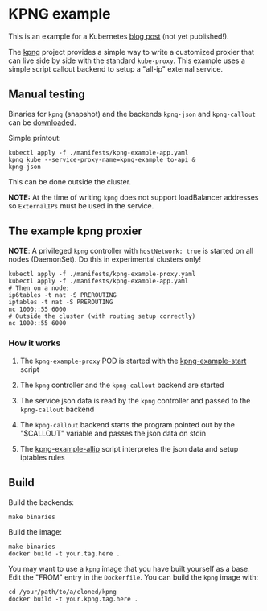 # KPNG example

This is an example for a Kubernetes [blog
post](https://github.com/Nordix/website/blob/kpng-1/content/en/blog/_posts/2021-00-00-kpng-specialized-proxiers.md) (not yet published!).

The [kpng](https://github.com/kubernetes-sigs/kpng) project provides a
simple way to write a customized proxier that can live side by side
with the standard `kube-proxy`. This example uses a simple script
callout backend to setup a "all-ip" external service.


## Manual testing

Binaries for `kpng` (snapshot) and the backends `kpng-json` and
`kpng-callout` can be
[downloaded](https://storage.googleapis.com/jayunit100/lars-kpng-proxy-blog-9-2021.tar.xz).

Simple printout:
```
kubectl apply -f ./manifests/kpng-example-app.yaml
kpng kube --service-proxy-name=kpng-example to-api &
kpng-json
```

This can be done outside the cluster.

**NOTE:** At the time of writing `kpng` does not support loadBalancer
addresses so `ExternalIPs` must be used in the service.



## The example kpng proxier

**NOTE**: A privileged `kpng` controller with `hostNetwork: true` is started on
all nodes (DaemonSet). Do this in experimental clusters only!


```
kubectl apply -f ./manifests/kpng-example-proxy.yaml
kubectl apply -f ./manifests/kpng-example-app.yaml
# Then on a node;
ip6tables -t nat -S PREROUTING
iptables -t nat -S PREROUTING
nc 1000::55 6000
# Outside the cluster (with routing setup correctly)
nc 1000::55 6000
```

### How it works

1. The `kpng-example-proxy` POD is started with the [kpng-example-start](scripts/kpng-example-start) script

2. The `kpng` controller and the `kpng-callout` backend are started

3. The service json data is read by the `kpng` controller and passed to the `kpng-callout` backend

4. The `kpng-callout` backend starts the program pointed out by the "$CALLOUT" variable and passes the json data on stdin

5. The [kpng-example-allip](scripts/kpng-example-allip) script interpretes the json data and setup iptables rules



## Build

Build the backends:
```
make binaries
```

Build the image:
```
make binaries
docker build -t your.tag.here .
```

You may want to use a `kpng` image that you have built yourself as a
base. Edit the "FROM" entry in the `Dockerfile`. You can build the
`kpng` image with:

```
cd /your/path/to/a/cloned/kpng
docker build -t your.kpng.tag.here .
```
